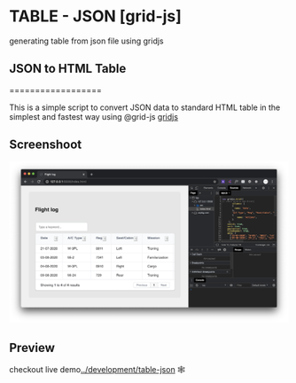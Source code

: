 # TABLE - JSON [grid-js]

generating table from json file using gridjs 

## JSON to HTML Table
==================

This is a simple script to convert JSON data to standard HTML table in the simplest and fastest way using @grid-js [gridjs][gridjs-url]


## Screenshoot
![preview][preview-url]


## Preview
checkout live demo[../development/table-json][demo] 🕸

[gridjs-url]: https://github.com/grid-js/gridjs
[preview-url]: https://raw.githubusercontent.com/pajlotapps/table-json/master/src/preview.png?raw=true

[demo]: http://pajlot.pl/development/table-json/
